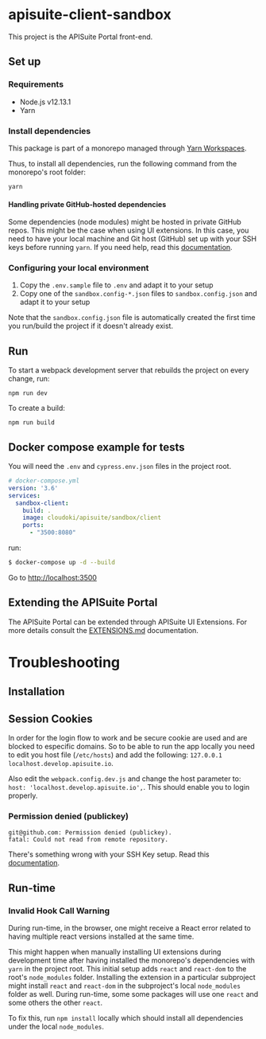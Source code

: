 # apisuite-client-sandbox

This project is the APISuite Portal front-end.

## Set up

### Requirements

* Node.js v12.13.1
* Yarn

### Install dependencies

This package is part of a monorepo managed through [Yarn Workspaces](https://classic.yarnpkg.com/en/docs/workspaces/).

Thus, to install all dependencies, run the following command from the monorepo's root folder:

    yarn

#### Handling private GitHub-hosted dependencies

Some dependencies (node modules) might be hosted in private GitHub repos. This might be the case when using UI extensions. In this case, you need to have your local machine and Git host (GitHub) set up with your SSH keys before running `yarn`. If you need help, read this [documentation](https://docs.github.com/en/github/authenticating-to-github/generating-a-new-ssh-key-and-adding-it-to-the-ssh-agent).

### Configuring your local environment

1. Copy the `.env.sample` file to `.env` and adapt it to your setup
1. Copy one of the `sandbox.config-*.json` files to `sandbox.config.json` and adapt it to your setup

Note that the `sandbox.config.json` file is automatically created the first time you run/build the project if it doesn't already exist.

## Run

To start a webpack development server that rebuilds the project on every change, run:

    npm run dev

To create a build:

    npm run build

## Docker compose example for tests

You will need the `.env` and `cypress.env.json` files in the project root.

```yml
# docker-compose.yml
version: '3.6'
services:
  sandbox-client:
    build: .
    image: cloudoki/apisuite/sandbox/client
    ports:
      - "3500:8080"
```

run:

```bash
$ docker-compose up -d --build
```

Go to [http://localhost:3500](http://localhost:3500)

## Extending the APISuite Portal

The APISuite Portal can be extended through APISuite UI Extensions. For more details consult the [EXTENSIONS.md](EXTENSIONS.md) documentation.

# Troubleshooting

## Installation

## Session Cookies

In order for the login flow to work and be secure cookie are used and are blocked to especific domains. So to be able to run the app locally you need to edit you host file (`/etc/hosts`) and add the following: `127.0.0.1       localhost.develop.apisuite.io`.

Also edit the `webpack.config.dev.js` and change the host parameter to: `host: 'localhost.develop.apisuite.io',`. This should enable you to login properly.

### Permission denied (publickey)

```
git@github.com: Permission denied (publickey).
fatal: Could not read from remote repository.
```

There's something wrong with your SSH Key setup. Read this [documentation](https://docs.github.com/en/github/authenticating-to-github/generating-a-new-ssh-key-and-adding-it-to-the-ssh-agent).

## Run-time

### Invalid Hook Call Warning

During run-time, in the browser, one might receive a React error related to having multiple react versions installed at the same time.

This might happen when manually installing UI extensions during development time after having installed the monorepo's dependencies with `yarn` in the project root. This initial setup adds `react` and `react-dom` to the root's `node_modules` folder. Installing the extension in a particular subproject might install `react` and `react-dom` in the subproject's local `node_modules` folder as well. During run-time, some some packages will use one `react` and some others the other `react`.

To fix this, run `npm install` locally which should install all dependencies under the local `node_modules`.
